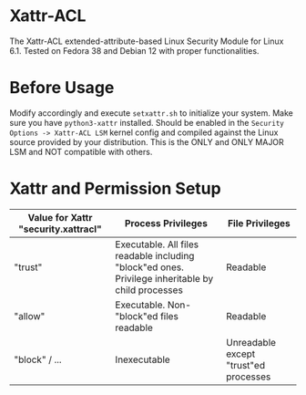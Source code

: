 # Xattr-ACL
The Xattr-ACL extended-attribute-based Linux Security Module for Linux 6.1. Tested on Fedora 38 and Debian 12 with proper functionalities.

# Before Usage
Modify accordingly and execute ```setxattr.sh``` to initialize your system. Make sure you have ```python3-xattr``` installed.
Should be enabled in the ```Security Options -> Xattr-ACL LSM``` kernel config and compiled against the Linux source provided by your distribution. This is the ONLY and ONLY MAJOR LSM and NOT compatible with others.

# Xattr and Permission Setup
| Value for Xattr "security.xattracl" | Process Privileges | File Privileges |
| --- | --- | --- |
| "trust" | Executable. All files readable including "block"ed ones. Privilege inheritable by child processes | Readable |
| "allow" | Executable. Non-"block"ed files readable | Readable |
| "block" / ... | Inexecutable | Unreadable except "trust"ed processes |
